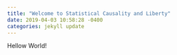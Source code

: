 ```yaml
---
title: "Welcome to Statistical Causality and Liberty"
date: 2019-04-03 10:58:28 -0400
categories: jekyll update
---
```


Hellow World!
